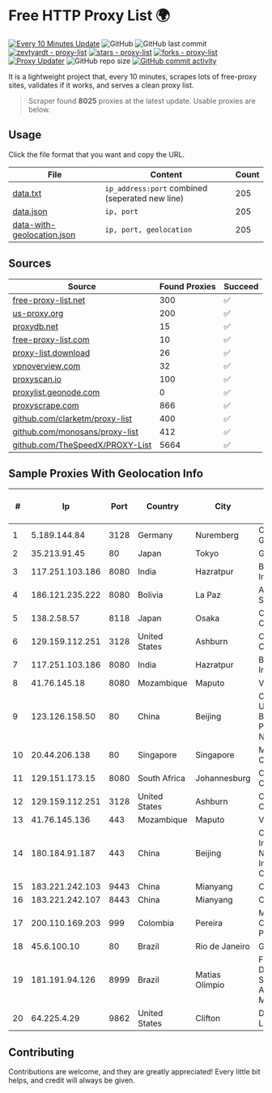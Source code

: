 
# Free HTTP Proxy List 🌍

[![Every 10 Minutes Update](https://github.com/mertguvencli/http-proxy-list/actions/workflows/main.yml/badge.svg?branch=main)](https://github.com/mertguvencli/http-proxy-list/actions/workflows/main.yml)
![GitHub](https://img.shields.io/github/license/mertguvencli/http-proxy-list)
![GitHub last commit](https://img.shields.io/github/last-commit/mertguvencli/http-proxy-list)
[![zevtyardt - proxy-list](https://img.shields.io/static/v1?label=zevtyardt&message=proxy-list&color=blue&logo=github)](https://github.com/zevtyardt/proxy-list "Go to GitHub repo")
[![stars - proxy-list](https://img.shields.io/github/stars/zevtyardt/proxy-list?style=social)](https://github.com/zevtyardt/proxy-list)
[![forks - proxy-list](https://img.shields.io/github/forks/zevtyardt/proxy-list?style=social)](https://github.com/zevtyardt/proxy-list)
[![Proxy Updater](https://github.com/zevtyardt/proxy-list/workflows/Proxy%20Updater/badge.svg)](https://github.com/zevtyardt/proxy-list/actions?query=workflow:"Proxy+Updater")
![GitHub repo size](https://img.shields.io/github/repo-size/zevtyardt/proxy-list)
[![GitHub commit activity](https://img.shields.io/github/commit-activity/m/zevtyardt/proxy-list?logo=commits)](https://github.com/zevtyardt/proxy-list/commits/main)

It is a lightweight project that, every 10 minutes, scrapes lots of free-proxy sites, validates if it works, and serves a clean proxy list.

> Scraper found **8025** proxies at the latest update. Usable proxies are below.

## Usage

Click the file format that you want and copy the URL.

|File|Content|Count|
|----|-------|-----|
|[data.txt](https://raw.githubusercontent.com/mertguvencli/http-proxy-list/main/proxy-list/data.txt)|`ip_address:port` combined (seperated new line)|205|
|[data.json](https://raw.githubusercontent.com/mertguvencli/http-proxy-list/main/proxy-list/data.json)|`ip, port`|205|
|[data-with-geolocation.json](https://raw.githubusercontent.com/mertguvencli/http-proxy-list/main/proxy-list/data-with-geolocation.json)|`ip, port, geolocation`|205|

## Sources

|Source|Found Proxies|Succeed|
|------|-------------|-------|
|[free-proxy-list.net](https://free-proxy-list.net)|300|✅|
|[us-proxy.org](https://www.us-proxy.org)|200|✅|
|[proxydb.net](http://proxydb.net)|15|✅|
|[free-proxy-list.com](https://free-proxy-list.com/?page=&port=&type%5B%5D=http&type%5B%5D=https&up_time=0&search=Search)|10|✅|
|[proxy-list.download](https://www.proxy-list.download/HTTP)|26|✅|
|[vpnoverview.com](https://vpnoverview.com/privacy/anonymous-browsing/free-proxy-servers)|32|✅|
|[proxyscan.io](https://www.proxyscan.io)|100|✅|
|[proxylist.geonode.com](https://proxylist.geonode.com/api/proxy-list?limit=300&page=1&sort_by=lastChecked&sort_type=desc&protocols=http,https)|0|✅|
|[proxyscrape.com](https://api.proxyscrape.com/v2/?request=displayproxies&protocol=http&timeout=10000&country=all&ssl=all&anonymity=all)|866|✅|
|[github.com/clarketm/proxy-list](https://raw.githubusercontent.com/clarketm/proxy-list/master/proxy-list-raw.txt)|400|✅|
|[github.com/monosans/proxy-list](https://raw.githubusercontent.com/monosans/proxy-list/main/proxies/http.txt)|412|✅|
|[github.com/TheSpeedX/PROXY-List](https://raw.githubusercontent.com/TheSpeedX/PROXY-List/master/http.txt)|5664|✅|


## Sample Proxies With Geolocation Info

|#|Ip|Port|Country|City|Internet Service Provider|
|-|--|----|-------|----|-------------------------|
|1|5.189.144.84|3128|Germany|Nuremberg|Contabo GmbH|
|2|35.213.91.45|80|Japan|Tokyo|Google LLC|
|3|117.251.103.186|8080|India|Hazratpur|BSNL Internet|
|4|186.121.235.222|8080|Bolivia|La Paz|AXS Bolivia S. A.|
|5|138.2.58.57|8118|Japan|Osaka|Oracle Corporation|
|6|129.159.112.251|3128|United States|Ashburn|Oracle Corporation|
|7|117.251.103.186|8080|India|Hazratpur|BSNL Internet|
|8|41.76.145.18|8080|Mozambique|Maputo|VM  S.A|
|9|123.126.158.50|80|China|Beijing|China Unicom Beijing Province Network|
|10|20.44.206.138|80|Singapore|Singapore|Microsoft Corporation|
|11|129.151.173.15|8080|South Africa|Johannesburg|Oracle Corporation|
|12|129.159.112.251|3128|United States|Ashburn|Oracle Corporation|
|13|41.76.145.136|443|Mozambique|Maputo|VM  S.A|
|14|180.184.91.187|443|China|Beijing|China Internet Network Information Center|
|15|183.221.242.103|9443|China|Mianyang|China Mobile|
|16|183.221.242.107|8443|China|Mianyang|China Mobile|
|17|200.110.169.203|999|Colombia|Pereira|Media Commerce Partners S.A|
|18|45.6.100.10|80|Brazil|Rio de Janeiro|Golden Link|
|19|181.191.94.126|8999|Brazil|Matias Olimpio|Fernanda Danielly Sousa Almeida - Me|
|20|64.225.4.29|9862|United States|Clifton|DigitalOcean, LLC|



## Contributing

Contributions are welcome, and they are greatly appreciated! Every
little bit helps, and credit will always be given.

